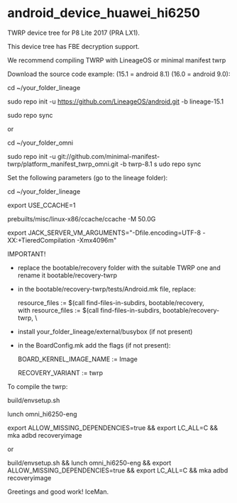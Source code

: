 # android_device_huawei_hi6250

TWRP device tree for  P8 Lite 2017 (PRA LX1).

This device tree has FBE decryption support.

We recommend compiling TWRP with LineageOS or minimal manifest twrp

Download the source code example: (15.1 = android 8.1) (16.0 = android 9.0):

cd ~/your_folder_lineage

sudo repo init -u https://github.com/LineageOS/android.git -b lineage-15.1

sudo repo sync

or

cd ~/your_folder_omni

sudo repo init -u git://github.com/minimal-manifest-twrp/platform_manifest_twrp_omni.git -b twrp-8.1
s
udo repo sync

Set the following parameters (go to the lineage folder):

cd ~/your_folder_lineage

export USE_CCACHE=1

prebuilts/misc/linux-x86/ccache/ccache -M 50.0G

export JACK_SERVER_VM_ARGUMENTS="-Dfile.encoding=UTF-8 -XX:+TieredCompilation -Xmx4096m"

IMPORTANT!
- replace the bootable/recovery folder with the suitable TWRP one and rename it bootable/recovery-twrp

- in the bootable/recovery-twrp/tests/Android.mk file, replace:
	
	resource_files := $(call find-files-in-subdirs, bootable/recovery, \
	with
	resource_files := $(call find-files-in-subdirs, bootable/recovery-twrp, \
	
- install your_folder_lineage/external/busybox (if not present)

- in the BoardConfig.mk add the flags (if not present):
	
	BOARD_KERNEL_IMAGE_NAME := Image
	
	RECOVERY_VARIANT := twrp
	
To compile the twrp:

build/envsetup.sh

lunch omni_hi6250-eng

export ALLOW_MISSING_DEPENDENCIES=true && export LC_ALL=C && mka adbd recoveryimage

or

build/envsetup.sh && lunch omni_hi6250-eng && export ALLOW_MISSING_DEPENDENCIES=true && export LC_ALL=C && mka adbd recoveryimage

Greetings and good work! IceMan.
